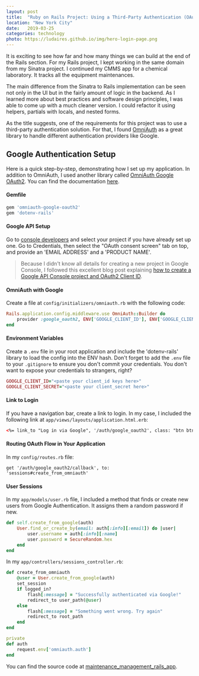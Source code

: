 ```yaml
---
layout: post
title:  "Ruby on Rails Project: Using a Third-Party Authentication (OAuth)"
location: "New York City"
date:   2019-03-25 
categories: technology
photo: https://ludaires.github.io/img/hero-login-page.png
---
```

It is exciting to see how far and how many things we can build at the end of the Rails section.  For my Rails project, I kept working in the same domain from my Sinatra project. I continued my CMMS app for a chemical laboratory. It tracks all the equipment maintenances. 

The main difference from the Sinatra to Rails implementation can be seen not only in the UI but in the fairly amount of logic in the backend. As I learned more about best practices and software design principles, I was able to come up with a much cleaner version. I could refactor it using helpers, partials with locals, and nested forms.

As the title suggests, one of the requirements for this project was to use a third-party authentication solution. For that, I found [OmniAuth](https://omniauth.io/) as a great library to handle different authentication providers like Google.

## Google Authentication Setup

Here is a quick step-by-step, demonstrating how I set up my application. In addition to OmniAuth, I used another library called [OmniAuth Google OAuth2](https://github.com/zquestz/omniauth-google-oauth2). You can find the documentation [here](https://github.com/zquestz/omniauth-google-oauth2#usage). 

#### Gemfile

```ruby
gem 'omniauth-google-oauth2'
gem 'dotenv-rails'
```

#### Google API Setup

Go to [console developers]('https://console.developers.google.com') and select your project if you have already set up one. Go to Credentials, then select the "OAuth consent screen" tab on top, and provide an 'EMAIL ADDRESS' and a 'PRODUCT NAME'.

> Because I didn't know all details for creating a new project in Google Console, I followed this excellent blog post explaining [how to create a Google API Console project and OAuth2 Client ID](https://o7planning.org/en/11123/creating-a-google-api-console-project-and-oauth2-client-id).


#### OmniAuth with Google

Create a file at `config/initializers/omniauth.rb` with the following code:

```ruby
Rails.application.config.middleware.use OmniAuth::Builder do
    provider :google_oauth2, ENV['GOOGLE_CLIENT_ID'], ENV['GOOGLE_CLIENT_SECRET']
end 
```

#### Environment Variables

Create a `.env` file in your root application and include the 'dotenv-rails' library to load the config into the ENV hash. Don't forget to add the `.env` file to your `.gitignore` to ensure you don't commit your credentials. You don't want to expose your credentials to strangers, right? 

```ruby
GOOGLE_CLIENT_ID="<paste your client_id keys here>"
GOOGLE_CLIENT_SECRET="<paste your client_secret here>"
```

#### Link to Login

If you have a navigation bar, create a link to login. In my case, I included the following link at `app/views/layouts/application.html.erb`:

```html
<%= link_to "Log in via Google", '/auth/google_oauth2', class: "btn btn-outline-secondary" %>
```


#### Routing OAuth Flow in Your Application

In my `config/routes.rb` file:

```
get '/auth/google_oauth2/callback', to: 'sessions#create_from_omniauth'
```

#### User Sessions

In my `app/models/user.rb` file, I included a method that finds or create new users from Google Authentication. It assigns them a random password if new. 
    
```ruby
def self.create_from_google(auth)
    User.find_or_create_by(email: auth[:info][:email]) do |user|
        user.username = auth[:info][:name]
        user.password = SecureRandom.hex
    end
end
```

In my `app/controllers/sessions_controller.rb`:

```ruby
def create_from_omniauth
    @user = User.create_from_google(auth)
    set_session
    if logged_in?
        flash[:message] = "Successfully authenticated via Google!"
        redirect_to user_path(@user)
    else
        flash[:message] = "Something went wrong. Try again"
        redirect_to root_path
    end
end

private
def auth
    request.env['omniauth.auth']
end
```

You can find the source code at [maintenance_management_rails_app](https://github.com/ludaires/maintenance_management_rails_app).
